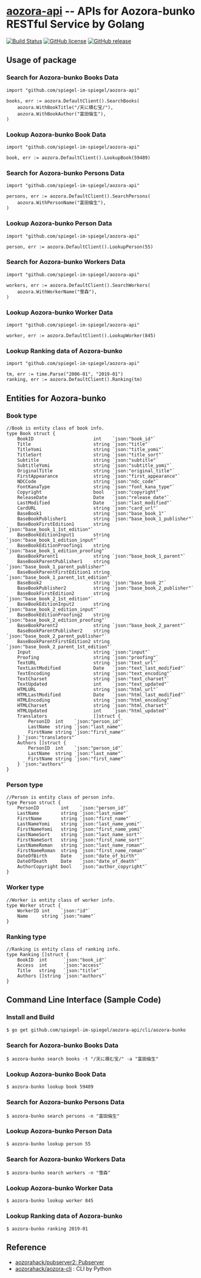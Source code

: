 # [aozora-api] -- APIs for Aozora-bunko RESTful Service by Golang

[![Build Status](https://travis-ci.org/spiegel-im-spiegel/aozora-api.svg?branch=master)](https://travis-ci.org/spiegel-im-spiegel/aozora-api)
[![GitHub license](https://img.shields.io/badge/license-Apache%202-blue.svg)](https://raw.githubusercontent.com/spiegel-im-spiegel/aozora-api/master/LICENSE)
[![GitHub release](http://img.shields.io/github/release/spiegel-im-spiegel/aozora-api.svg)](https://github.com/spiegel-im-spiegel/aozora-api/releases/latest)

## Usage of package

### Search for Aozora-bunko Books Data

```
import "github.com/spiegel-im-spiegel/aozora-api"

books, err := aozora.DefaultClient().SearchBooks(
    aozora.WithBookTitle("/天に積む宝/"),
    aozora.WithBookAuthor("富田倫生"),
)
```

### Lookup Aozora-bunko Book Data

```
import "github.com/spiegel-im-spiegel/aozora-api"

book, err := aozora.DefaultClient().LookupBook(59489)
```

### Search for Aozora-bunko Persons Data

```
import "github.com/spiegel-im-spiegel/aozora-api"

persons, err := aozora.DefaultClient().SearchPersons(
    aozora.WithPersonName("富田倫生"),
)
```

### Lookup Aozora-bunko Person Data

```
import "github.com/spiegel-im-spiegel/aozora-api"

person, err := aozora.DefaultClient().LookupPerson(55)
```

### Search for Aozora-bunko Workers Data

```
import "github.com/spiegel-im-spiegel/aozora-api"

workers, err := aozora.DefaultClient().SearchWorkers(
    aozora.WithWorkerName("雪森"),
)
```

### Lookup Aozora-bunko Worker Data

```
import "github.com/spiegel-im-spiegel/aozora-api"

worker, err := aozora.DefaultClient().LookupWorker(845)
```

### Lookup Ranking data of Aozora-bunko

```
import "github.com/spiegel-im-spiegel/aozora-api"

tm, err := time.Parse("2006-01", "2019-01")
ranking, err := aozora.DefaultClient().Ranking(tm)
```

## Entities for Aozora-bunko

### Book type

```
//Book is entity class of book info.
type Book struct {
    BookID                      int    `json:"book_id"`
    Title                       string `json:"title"`
    TitleYomi                   string `json:"title_yomi"`
    TitleSort                   string `json:"title_sort"`
    Subtitle                    string `json:"subtitle"`
    SubtitleYomi                string `json:"subtitle_yomi"`
    OriginalTitle               string `json:"original_title"`
    FirstAppearance             string `json:"first_appearance"`
    NDCCode                     string `json:"ndc_code"`
    FontKanaType                string `json:"font_kana_type"`
    Copyright                   bool   `json:"copyright"`
    ReleaseDate                 Date   `json:"release_date"`
    LastModified                Date   `json:"last_modified"`
    CardURL                     string `json:"card_url"`
    BaseBook1                   string `json:"base_book_1"`
    BaseBookPublisher1          string `json:"base_book_1_publisher"`
    BaseBookFirstEdition1       string `json:"base_book_1_1st_edition"`
    BaseBookEditionInput1       string `json:"base_book_1_edition_input"`
    BaseBookEditionProofing1    string `json:"base_book_1_edition_proofing"`
    BaseBookParent1             string `json:"base_book_1_parent"`
    BaseBookParentPublisher1    string `json:"base_book_1_parent_publisher"`
    BaseBookParentFirstEdition1 string `json:"base_book_1_parent_1st_edition"`
    BaseBook2                   string `json:"base_book_2"`
    BaseBookPublisher2          string `json:"base_book_2_publisher"`
    BaseBookFirstEdition2       string `json:"base_book_2_1st_edition"`
    BaseBookEditionInput2       string `json:"base_book_2_edition_input"`
    BaseBookEditionProofing2    string `json:"base_book_2_edition_proofing"`
    BaseBookParent2             string `json:"base_book_2_parent"`
    BaseBookParentPublisher2    string `json:"base_book_2_parent_publisher"`
    BaseBookParentFirstEdition2 string `json:"base_book_2_parent_1st_edition"`
    Input                       string `json:"input"`
    Proofing                    string `json:"proofing"`
    TextURL                     string `json:"text_url"`
    TextLastModified            Date   `json:"text_last_modified"`
    TextEncoding                string `json:"text_encoding"`
    TextCharset                 string `json:"text_charset"`
    TextUpdated                 int    `json:"text_updated"`
    HTMLURL                     string `json:"html_url"`
    HTMLLastModified            Date   `json:"html_last_modified"`
    HTMLEncoding                string `json:"html_encoding"`
    HTMLCharset                 string `json:"html_charset"`
    HTMLUpdated                 int    `json:"html_updated"`
    Translators                 []struct {
        PersonID  int    `json:"person_id"`
        LastName  string `json:"last_name"`
        FirstName string `json:"first_name"`
    } `json:"translators"`
    Authors []struct {
        PersonID  int    `json:"person_id"`
        LastName  string `json:"last_name"`
        FirstName string `json:"first_name"`
    } `json:"authors"`
}
```

### Person type

```
//Person is entity class of person info.
type Person struct {
    PersonID        int    `json:"person_id"`
    LastName        string `json:"last_name"`
    FirstName       string `json:"first_name"`
    LastNameYomi    string `json:"last_name_yomi"`
    FirstNameYomi   string `json:"first_name_yomi"`
    LastNameSort    string `json:"last_name_sort"`
    FirstNameSort   string `json:"first_name_sort"`
    LastNameRoman   string `json:"last_name_roman"`
    FirstNameRoman  string `json:"first_name_roman"`
    DateOfBirth     Date   `json:"date_of_birth"`
    DateOfDeath     Date   `json:"date_of_death"`
    AuthorCopyright bool   `json:"author_copyright"`
}
```

### Worker type

```
//Worker is entity class of worker info.
type Worker struct {
    WorkerID int    `json:"id"`
    Name     string `json:"name"`
}
```

### Ranking type

```
//Ranking is entity class of ranking info.
type Ranking []struct {
    BookID  int      `json:"book_id"`
    Access  int      `json:"access"`
    Title   string   `json:"title"`
    Authors []string `json:"authors"`
}
```

## Command Line Interface (Sample Code)

### Install and Build

```
$ go get github.com/spiegel-im-spiegel/aozora-api/cli/aozora-bunko
```

### Search for Aozora-bunko Books Data

```
$ aozora-bunko search books -t "/天に積む宝/" -a "富田倫生"
```

### Lookup Aozora-bunko Book Data

```
$ aozora-bunko lookup book 59489
```

### Search for Aozora-bunko Persons Data

```
$ aozora-bunko search persons -n "富田倫生"
```

### Lookup Aozora-bunko Person Data

```
$ aozora-bunko lookup person 55
```

### Search for Aozora-bunko Workers Data

```
$ aozora-bunko search workers -n "雪森"
```

### Lookup Aozora-bunko Worker Data

```
$ aozora-bunko lookup worker 845
```

### Lookup Ranking data of Aozora-bunko

```
$ aozora-bunko ranking 2019-01
```

## Reference

- [aozorahack/pubserver2: Pubserver](https://github.com/aozorahack/pubserver2)
- [aozorahack/aozora-cli](https://github.com/aozorahack/aozora-cli) : CLI by Python

[aozora-api]: https://github.com/spiegel-im-spiegel/aozora-api "spiegel-im-spiegel/aozora-api: APIs for Aozora-bunko RESTful Service by Golang"
